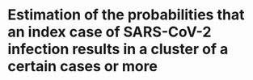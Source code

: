 # Estimation of the probabilities that an index case of SARS-CoV-2 infection results in a cluster of a certain cases or more

